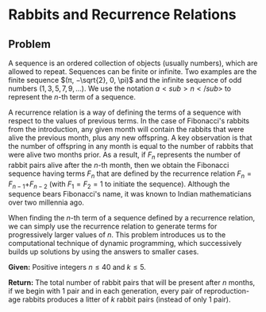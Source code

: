 
Rabbits and Recurrence Relations
================================


Problem
-------
A sequence is an ordered collection of objects (usually numbers), which are allowed to repeat. Sequences can be finite or infinite. Two examples are the finite sequence $(π, −\sqrt{2}, 0, \pi)$ and the infinite sequence of odd numbers $(1,3,5,7,9,...)$. We use the notation $a<sub>n</sub>$ to represent the $n$-th term of a sequence.

A recurrence relation is a way of defining the terms of a sequence with respect to the values of previous terms. In the case of Fibonacci's rabbits from the introduction, any given month will contain the rabbits that were alive the previous month, plus any new offspring. A key observation is that the number of offspring in any month is equal to the number of rabbits that were alive two months prior. As a result, if $F$<sub>$n$</sub> represents the number of rabbit pairs alive after the $n$-th month, then we obtain the Fibonacci sequence having terms $F$<sub>$n$</sub> that are defined by the recurrence relation $F$<sub>$n$</sub>$=F$<sub>$n−1$</sub>$+F$<sub>$n−2$</sub> (with $F$<sub>$1$</sub>$=F$<sub>$2$</sub>$=1$ to initiate the sequence). Although the sequence bears Fibonacci's name, it was known to Indian mathematicians over two millennia ago.

When finding the $n$-th term of a sequence defined by a recurrence relation, we can simply use the recurrence relation to generate terms for progressively larger values of $n$. This problem introduces us to the computational technique of dynamic programming, which successively builds up solutions by using the answers to smaller cases.

**Given:** Positive integers $n \le 40$ and $k \le 5$.

**Return:** The total number of rabbit pairs that will be present after $n$ months, if we begin with 1 pair and in each generation, every pair of reproduction-age rabbits produces a litter of $k$ rabbit pairs (instead of only 1 pair).

